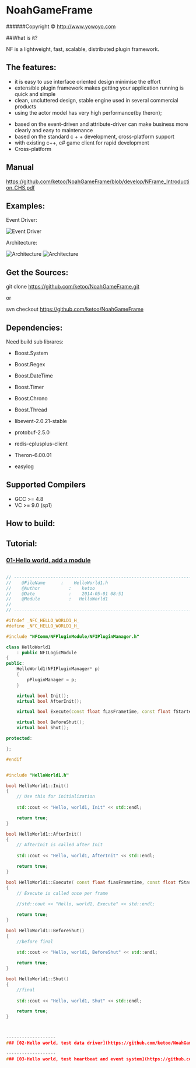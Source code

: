 NoahGameFrame
=============
######Copyright © http://www.yowoyo.com

##What is it?

NF is a lightweight, fast, scalable, distributed plugin framework.

The features:
-------------------

*  it is easy to use interface oriented design minimise the effort
*  extensible plugin framework makes getting your application running is quick and simple
*  clean, uncluttered design, stable engine used in several commercial products
*  using the actor model has very high performance(by theron);</p>
*  based on the event-driven and attribute-driver can make business more clearly and easy to maintenance
*  based on the standard c + + development, cross-platform support
*  with existing c++, c# game client for rapid development
*  Cross-platform


Manual
---------------
https://github.com/ketoo/NoahGameFrame/blob/develop/NFrame_Introduction_CHS.pdf



Examples:
-------------------
Event Driver:

![Event Driver](https://github.com/ketoo/NoahGameFrame/blob/develop/20150511205210.jpg)

Architecture:

![Architecture](https://github.com/ketoo/NoahGameFrame/blob/develop/20150511205235.jpg)
![Architecture](https://github.com/ketoo/NoahGameFrame/blob/develop/20150511205320.jpg)


Get the Sources:
-------------------

git clone https://github.com/ketoo/NoahGameFrame.git

or

svn checkout https://github.com/ketoo/NoahGameFrame


Dependencies:
-------------------

Need build sub librares:

* Boost.System
* Boost.Regex
* Boost.DateTime
* Boost.Timer
* Boost.Chrono
* Boost.Thread

* libevent-2.0.21-stable
* protobuf-2.5.0
* redis-cplusplus-client
* Theron-6.00.01
* easylog

Supported Compilers
-------------------

* GCC >= 4.8
* VC >= 9.0 (sp1)

How to build:
-------------------


Tutorial:
-------------------
### [01-Hello world, add a module](https://github.com/ketoo/NoahGameFrame/tree/develop/Tutorial/Tutorial1)


```cpp

// -------------------------------------------------------------------------
//    @FileName      :    HelloWorld1.h
//    @Author           :    ketoo
//    @Date             :    2014-05-01 08:51
//    @Module           :   HelloWorld1
//
// -------------------------------------------------------------------------

#ifndef _NFC_HELLO_WORLD1_H_
#define _NFC_HELLO_WORLD1_H_

#include "NFComm/NFPluginModule/NFIPluginManager.h"

class HelloWorld1
    : public NFILogicModule
{
public:
    HelloWorld1(NFIPluginManager* p)
    {
        pPluginManager = p;
    }

    virtual bool Init();
    virtual bool AfterInit();

    virtual bool Execute(const float fLasFrametime, const float fStartedTime);

    virtual bool BeforeShut();
    virtual bool Shut();

protected:

};

#endif


#include "HelloWorld1.h"

bool HelloWorld1::Init()
{
    // Use this for initialization
	
    std::cout << "Hello, world1, Init" << std::endl;

    return true;
}

bool HelloWorld1::AfterInit()
{
    // AfterInit is called after Init
	
    std::cout << "Hello, world1, AfterInit" << std::endl;

    return true;
}

bool HelloWorld1::Execute( const float fLasFrametime, const float fStartedTime )
{
    // Execute is called once per frame
	
    //std::cout << "Hello, world1, Execute" << std::endl;

    return true;
}

bool HelloWorld1::BeforeShut()
{
    //before final
	
    std::cout << "Hello, world1, BeforeShut" << std::endl;

    return true;
}

bool HelloWorld1::Shut()
{
    //final
	
    std::cout << "Hello, world1, Shut" << std::endl;

    return true;
}



-------------------
### [02-Hello world, test data driver](https://github.com/ketoo/NoahGameFrame/tree/develop/Tutorial/Tutorial2)

-------------------
### [03-Hello world, test heartbeat and event system](https://github.com/ketoo/NoahGameFrame/tree/develop/Tutorial/Tutorial3)












